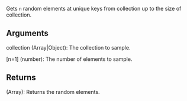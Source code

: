 Gets `n` random elements at unique keys from collection up to the size of collection.


## Arguments

collection (Array|Object): The collection to sample.

[n=1] (number): The number of elements to sample.

## Returns

(Array): Returns the random elements.